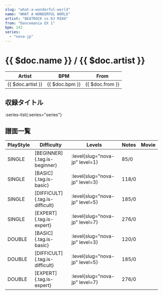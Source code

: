 ```yaml
---
slug: "what-a-wonderful-world"
name: "WHAT A WONDERFUL WORLD"
artist: "BEATROCK vs DJ MIKO"
from: "Dancemania EX 1"
bpm: 142
series:
  - "nova-jp"
---
```


# {{ $doc.name }} / {{ $doc.artist }}

|Artist|BPM|From|
|------|---|----|
|{{ $doc.artist }}|{{ $doc.bpm }}|{{ $doc.from }}|

## 収録タイトル

:series-list{:series="series"}

## 譜面一覧

|PlayStyle|Difficulty|Levels|Notes|Movie|
|---------|----------|------|-----|-----|
|SINGLE|[BEGINNER]{.tag.is-beginner}|<div class="field is-grouped is-grouped-multiline"> :level{slug="nova-jp" level=1}</div>|85/0||
|SINGLE|[BASIC]{.tag.is-basic}|<div class="field is-grouped is-grouped-multiline"> :level{slug="nova-jp" level=3}</div>|118/0||
|SINGLE|[DIFFICULT]{.tag.is-difficult}|<div class="field is-grouped is-grouped-multiline"> :level{slug="nova-jp" level=5}</div>|185/0||
|SINGLE|[EXPERT]{.tag.is-expert}|<div class="field is-grouped is-grouped-multiline"> :level{slug="nova-jp" level=7}</div>|276/0||
|DOUBLE|[BASIC]{.tag.is-basic}|<div class="field is-grouped is-grouped-multiline"> :level{slug="nova-jp" level=3}</div>|120/0||
|DOUBLE|[DIFFICULT]{.tag.is-difficult}|<div class="field is-grouped is-grouped-multiline"> :level{slug="nova-jp" level=5}</div>|185/0||
|DOUBLE|[EXPERT]{.tag.is-expert}|<div class="field is-grouped is-grouped-multiline"> :level{slug="nova-jp" level=7}</div>|276/0||
